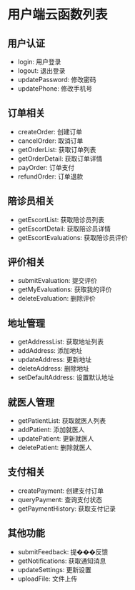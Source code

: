 # 用户端云函数列表

## 用户认证
- login: 用户登录
- logout: 退出登录
- updatePassword: 修改密码
- updatePhone: 修改手机号

## 订单相关
- createOrder: 创建订单
- cancelOrder: 取消订单
- getOrderList: 获取订单列表
- getOrderDetail: 获取订单详情
- payOrder: 订单支付
- refundOrder: 订单退款

## 陪诊员相关
- getEscortList: 获取陪诊员列表
- getEscortDetail: 获取陪诊员详情
- getEscortEvaluations: 获取陪诊员评价

## 评价相关
- submitEvaluation: 提交评价
- getMyEvaluations: 获取我的评价
- deleteEvaluation: 删除评价

## 地址管理
- getAddressList: 获取地址列表
- addAddress: 添加地址
- updateAddress: 更新地址
- deleteAddress: 删除地址
- setDefaultAddress: 设置默认地址

## 就医人管理
- getPatientList: 获取就医人列表
- addPatient: 添加就医人
- updatePatient: 更新就医人
- deletePatient: 删除就医人

## 支付相关
- createPayment: 创建支付订单
- queryPayment: 查询支付状态
- getPaymentHistory: 获取支付记录

## 其他功能
- submitFeedback: 提���反馈
- getNotifications: 获取通知消息
- updateSettings: 更新设置
- uploadFile: 文件上传 